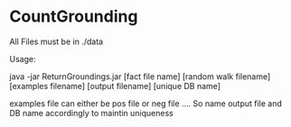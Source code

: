 # CountGrounding

All Files must be in ./data

Usage:

java -jar ReturnGroundings.jar [fact file name] [random walk filename] [examples filename] [output filename] [unique DB name]

examples file can either be pos file or neg file .... So name output file and DB name accordingly to maintin uniqueness




